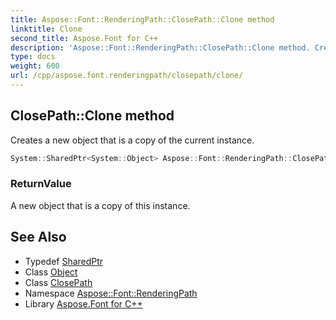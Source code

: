 ```yaml
---
title: Aspose::Font::RenderingPath::ClosePath::Clone method
linktitle: Clone
second_title: Aspose.Font for C++
description: 'Aspose::Font::RenderingPath::ClosePath::Clone method. Creates a new object that is a copy of the current instance in C++.'
type: docs
weight: 600
url: /cpp/aspose.font.renderingpath/closepath/clone/
---
```

## ClosePath::Clone method


Creates a new object that is a copy of the current instance.

```cpp
System::SharedPtr<System::Object> Aspose::Font::RenderingPath::ClosePath::Clone() override
```


### ReturnValue

A new object that is a copy of this instance.

## See Also

* Typedef [SharedPtr](../../../system/sharedptr/)
* Class [Object](../../../system/object/)
* Class [ClosePath](../)
* Namespace [Aspose::Font::RenderingPath](../../)
* Library [Aspose.Font for C++](../../../)
